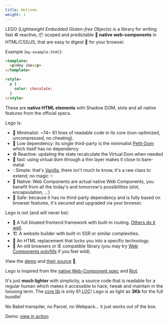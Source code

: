 ```yaml
---
title: Welcome
weight: 1
---
```


LEGO (_Lightweight Embedded Gluten-free Objects_) is a library for writing fast ♻️ reactive, 📦 scoped and predictable 🏡 **native web-components** in HTML/CSS/JS, that are easy to digest 🌱 for your browser.

Example (`my-example.html`):

```html
<template>
  <p>Hey Joe</p>
</template>

<style>
  p {
    color: chocolate;
  }
</style>
```

These are **native HTML elements** with Shadow DOM, slots and all native features from the official specs.

Lego is:

- 👙 Minimalist: ~74~ 61 lines of readable code in its core (non-optimized, uncompressed, no cheating).
- 🌱 Low dependency: its single third-party is the minimalist [Petit-Dom](https://github.com/yelouafi/petit-dom) which itself has no dependency
- ♻️ Reactive: updating the state recalculate the Virtual Dom when needed
- 🚀 fast: using virtual dom through a thin layer makes it close to bare-metal
- 💧 Simple: that's [Vanilla](http://vanilla-js.com/), there isn't much to know, it's a raw class to extend; no magic ✨
- 🏡 Native: Web Components are actual native Web Components, you benefit from all the today's and tomorrow's possibilities (slot, encapsulation, …)
- 🦺 Safe: because it has no third-party dependency and is
  fully based on browser features, it's secured and upgraded
  via your browser.

Lego is not (and will never be):

- 🏯 A full bloated frontend framework with built-in routing. [Others do it well](https://github.com/visionmedia/page.js).
- 🏗 A website builder with built-in SSR or similar complexities.
- 🔐 An HTML replacement that locks you into a specific technology.
- 🧓 An old browsers or IE compatible library (you may try [Web Components polyfills](https://github.com/webcomponents/polyfills) if you feel wild).

View the [demo](https://polight.github.io/lego-demo/) and [their source](https://github.com/Polight/lego-demo) 🧪.

Lego is inspired from the [native Web-Component spec](https://developer.mozilla.org/en-US/docs/Web/Web_Components) and [Riot](https://riot.js.org/).

It's just **much lighter** with simplicity, a source code that is readable for a regular human which makes it accessible to hack, tweak and maintain in the loooong term.
The [core lib](https://github.com/Polight/lego/blob/master/src/lib/Component.js) is only 61 <abbr title="Lines Of Code">LOC</abbr>!
Lego is as light as **3Kb** for the full bundle!

No Babel transpiler, no Parcel, no Webpack… it just works out of the box.

Demo: [view in action](https://polight.github.io/lego-demo/)
